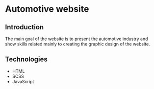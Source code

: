 # Automotive website

## Introduction
The main goal of the website is to present the automotive industry and show skills related mainly to creating the graphic design of the website.

## Technologies 
* HTML
* SCSS
* JavaScript
